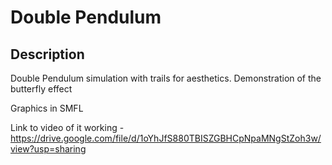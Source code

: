 # Double Pendulum

## Description
Double Pendulum simulation with trails for aesthetics. Demonstration of the butterfly effect

Graphics in SMFL

Link to video of it working - https://drive.google.com/file/d/1oYhJfS880TBISZGBHCpNpaMNgStZoh3w/view?usp=sharing